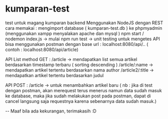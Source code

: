 # kumparan-test
test untuk magang kumparan backend
Menggunakan NodeJS dengan REST
cara memakai :
mengimport database ( kumparan-test.db ) ke phpmyadmin (menggunakan xampp menyalakan apache dan mysql )
npm start / nodemon index.js -> mulai 
npm run test -> unit testing
untuk mengetes API bisa menggunakan postman dengan base url : localhost:8080/api/.. ( contoh : localhost:8080/api/article)

API List method GET :
/article -> mendapatkan list semua artikel berdasarkan timestamp terbaru ( sorting descending )
/article/:name -> mendapatkan artikel tertentu berdasarkan nama author
/article2/:title -> mendapatkan artikel tertentu berdasarkan judul

API POST :
/article -> untuk menambahkan artikel baru ( nb : jika di test dengan postman, akan merequest terus menerus namun data sudah masuk ke database, maka jika sudah melakukan post pada postman, dapat di cancel langsung saja requestnya karena sebenarnya data sudah masuk.)

-- Maaf bila ada kekurangan, terimakasih :D
